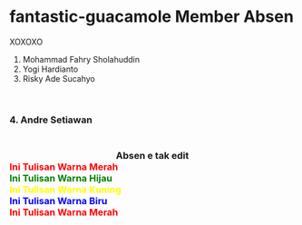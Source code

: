 # fantastic-guacamole Member Absen
XOXOXO

1. Mohammad Fahry Sholahuddin
2. Yogi Hardianto
3. Risky Ade Sucahyo
<br>
<h3>4. Andre Setiawan <h3>
  </br>
  <center> Absen e tak edit </center>
  <font color="red">Ini Tulisan Warna Merah</font><br>
<font color="green">Ini Tulisan Warna Hijau</font><br>
<font color="yellow">Ini Tulisan Warna Kuning</font><br>
<font color="blue">Ini Tulisan Warna Biru</font><br>
<font color="ff0000">Ini Tulisan Warna Merah</font>
